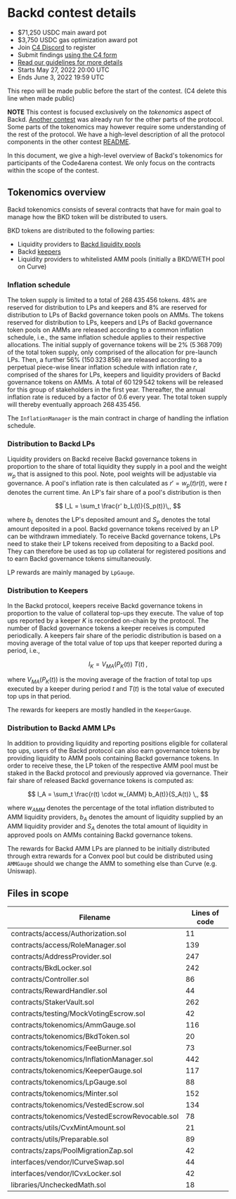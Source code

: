 # Backd contest details

- $71,250 USDC main award pot
- $3,750 USDC gas optimization award pot
- Join [C4 Discord](https://discord.gg/code4rena) to register
- Submit findings [using the C4 form](https://code4rena.com/contests/2022-05-backd-tokenomics-contest/submit)
- [Read our guidelines for more details](https://docs.code4rena.com/roles/wardens)
- Starts May 27, 2022 20:00 UTC
- Ends June 3, 2022 19:59 UTC

This repo will be made public before the start of the contest. (C4 delete this line when made public)

**NOTE** This contest is focused exclusively on the *tokenomics* aspect of Backd. [Another contest](https://github.com/code-423n4/2022-04-backd) was already run for the other parts of the protocol.
Some parts of the tokenomics may however require some understanding of the rest of the protocol.
We have a high-level description of all the protocol components in the other contest [README](https://github.com/code-423n4/2022-04-backd).

In this document, we give a high-level overview of Backd's tokenomics for participants of the Code4arena contest. We only focus on the contracts within the scope of the contest.

## Tokenomics overview

Backd tokenomics consists of several contracts that have for main goal to manage how the BKD token will be distributed to users.

BKD tokens are distributed to the following parties:

* Liquidity providers to [Backd liquidity pools](https://docs.backd.fund/protocol-architecture/pools/backdlp)
* Backd [keepers](https://docs.backd.fund/protocol-architecture/backd-keepers)
* Liquidity providers to whitelisted AMM pools (initially a BKD/WETH pool on Curve)

### Inflation schedule

The token supply is limited to a total of $268\,435\,456$ tokens. 
$48\%$ are reserved for distribution to LPs and keepers and $8\%$ are reserved for distribution to LPs of Backd governance token pools on AMMs.
The tokens reserved for distribution to LPs, keepers and LPs of Backd governance token pools on AMMs are released according to a common inflation schedule, i.e., the same inflation schedule applies to their respective allocations. 
The initial supply of governance tokens will be $2\%$ ($5\,368\,709$) of the total token supply, only comprised of the allocation for pre-launch LPs. 
Then, a further $56\%$ ($150\,323\,856$) are released according to a perpetual piece-wise linear inflation schedule with inflation rate $r$, comprised of the shares for LPs, keepers and liquidity providers of Backd governance tokens on AMMs. 
A total of $60\,129\,542$ tokens will be released for this group of stakeholders in the first year. 
Thereafter, the annual inflation rate is reduced by a factor of $0.6$ every year. 
The total token supply will thereby eventually approach $268\,435\,456$.

The `InflationManager` is the main contract in charge of handling the inflation schedule.


### Distribution to Backd LPs

Liquidity providers on Backd receive Backd governance tokens in proportion to the share of total liquidity they supply in a pool and the weight $w_p$ that is assigned to this pool. 
Note, pool weights will be adjustable via governance.
A pool's inflation rate is then calculated as $r' = w_p (t) r(t)$, were $t$ denotes the current time. An LP's fair share of a pool's distribution is then

$$
I_L = \sum_t \frac{r' b_L(t)}{S_p(t)}\,,
$$

where $b_L$ denotes the LP's deposited amount and $S_p$ denotes the total amount deposited in a pool.
Backd governance tokens received by an LP can be withdrawn immediately. 
To receive Backd governance tokens, LPs need to stake their LP tokens received from depositing to a Backd pool. 
They can therefore be used as top up collateral for registered positions and to earn Backd governance tokens simultaneously.

LP rewards are mainly managed by `LpGauge`.


### Distribution to Keepers

In the Backd protocol, keepers receive Backd governance tokens in proportion to the value of collateral top-ups they execute.
The value of top ups reported by a keeper $K$ is recorded on-chain by the protocol. 
The number of Backd governance tokens a keeper receives is computed periodically. 
A keepers fair share of the periodic distribution is based on a moving average of the total value of top ups that keeper reported during a period, i.e.,

$$
I_K = V_{MA}(P_K(t)) \ T(t) \,,
$$

where $V_{MA}(P_K(t))$ is the moving average of the fraction of total top ups executed by a keeper during period $t$ and $T(t)$ is the total value of executed top ups in that period.

The rewards for keepers are mostly handled in the `KeeperGauge`.

### Distribution to Backd AMM LPs

In addition to providing liquidity and reporting positions eligible for collateral top ups, users of the Backd protocol can also earn governance tokens by providing liquidity to AMM pools containing Backd governance tokens. 
In order to receive these, the LP token of the respective AMM pool must be staked in the Backd protocol and previously approved via governance.
Their fair share of released Backd governance tokens is computed as:

$$
I_A = \sum_t \frac{r(t) \cdot w_{AMM} b_A(t)}{S_A(t)} \,,
$$

where $w_{AMM}$ denotes the percentage of the total inflation distributed to AMM liquidity providers, $b_A$ denotes the amount of liquidity supplied by an AMM liquidity provider and $S_A$ denotes the total amount of liquidity in approved pools on AMMs containing Backd governance tokens.

The rewards for Backd AMM LPs are planned to be initially distributed through extra rewards for a Convex pool but could be distributed using `AMMGauge` should we change the AMM to something else than Curve (e.g. Uniswap).


## Files in scope

| Filename                                       |   Lines of code |
|------------------------------------------------|-----------------|
| contracts/access/Authorization.sol             |              11 |
| contracts/access/RoleManager.sol               |             139 |
| contracts/AddressProvider.sol                  |             247 |
| contracts/BkdLocker.sol                        |             242 |
| contracts/Controller.sol                       |              86 |
| contracts/RewardHandler.sol                    |              44 |
| contracts/StakerVault.sol                      |             262 |
| contracts/testing/MockVotingEscrow.sol         |              42 |
| contracts/tokenomics/AmmGauge.sol              |             116 |
| contracts/tokenomics/BkdToken.sol              |              20 |
| contracts/tokenomics/FeeBurner.sol             |              73 |
| contracts/tokenomics/InflationManager.sol      |             442 |
| contracts/tokenomics/KeeperGauge.sol           |             117 |
| contracts/tokenomics/LpGauge.sol               |              88 |
| contracts/tokenomics/Minter.sol                |             152 |
| contracts/tokenomics/VestedEscrow.sol          |             134 |
| contracts/tokenomics/VestedEscrowRevocable.sol |              78 |
| contracts/utils/CvxMintAmount.sol              |              21 |
| contracts/utils/Preparable.sol                 |              89 |
| contracts/zaps/PoolMigrationZap.sol            |              42 |
| interfaces/vendor/ICurveSwap.sol               |              44 |
| interfaces/vendor/ICvxLocker.sol               |              42 |
| libraries/UncheckedMath.sol                    |              18 |
